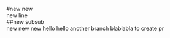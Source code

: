 #new new  
new line  
##new subsub  
new new new 
hello hello
another branch
blablabla
to create pr
